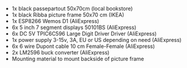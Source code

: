- 1x black passepartout 50x70cm (local bookstore)
- 1x	black Ribba picture frame 50x70 cm (IKEA)
- 1x	ESP8266 Wemos D1 (AliExpress)
- 6x	5 inch 7 segment displays 50101BS (AliExpress)
- 6x  DC 5V TPIC6C596 Large Digit Driver Driver (AliExpress)
- 1x	power supply 3-15v, 3A, EU or US depending on need (AliExpress)
- 6x  6 wire Dupont cable 10 cm Female-Female (AliExpress)
- 2x LM2596	buck converter (AliExpress)
- Mounting material to mount backside of picture frame
